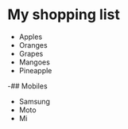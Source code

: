 # My shopping list

- Apples
- Oranges
- Grapes
- Mangoes
- Pineapple

-## Mobiles
- Samsung
- Moto
- Mi
